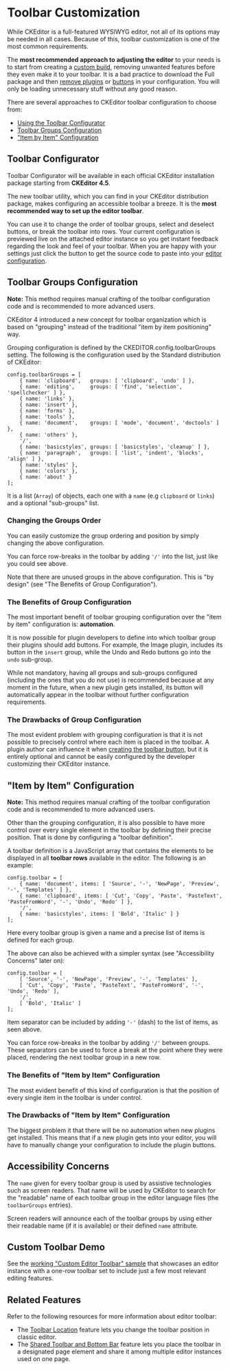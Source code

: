 # Toolbar Customization

While CKEditor is a full-featured WYSIWYG editor, not all of its options
may be needed in all cases. Because of this, toolbar customization is
one of the most common requirements.

<div class="tip">
	The <strong>most recommended approach to adjusting the editor</strong> to your needs is to start from creating a
	<a href="http://ckeditor.com/builder">custom build</a>, removing unwanted features before they even
	make it to your toolbar. It is a bad practice to download the Full package and then 
	<a href="#!/api/CKEDITOR.config-cfg-removePlugins">remove plugins</a> or
	<a href="#!/api/CKEDITOR.config-cfg-removeButtons">buttons</a> in your configuration.
	You will only be loading unnecessary stuff without any good reason.
</div>

There are several approaches to CKEditor toolbar configuration to choose from:

 * [Using the Toolbar Configurator](#!/guide/dev_toolbar-section-toolbar-configurator)
 * [Toolbar Groups Configuration](#!/guide/dev_toolbar-section-toolbar-groups-configuration)
 * ["Item by Item" Configuration](#!/guide/dev_toolbar-section-%22item-by-item%22-configuration)

## Toolbar Configurator

<p class="requirements">
	Toolbar Configurator will be available in each official CKEditor installation package starting from <strong>CKEditor 4.5</strong>. 
</p>

The new toolbar utility, which you can find in your CKEditor distribution package, makes configuring an accessible toolbar a breeze.
It is the **most recommended way to set up the editor toolbar**.

You can use it to change the order of toolbar groups, select and deselect buttons, or break the toolbar into rows. Your current configuration is previewed live on the attached editor instance so you get instant feedback regarding the look and feel of your toolbar. When you are happy with your settings just click the button to get the source code to paste into your [editor configuration](#!/guide/dev_configuration).

## Toolbar Groups Configuration

**Note:** This method requires manual crafting of the toolbar configuration code and is recommended to more advanced users.

CKEditor 4 introduced a new concept for toolbar organization which is based on "grouping" instead of the traditional "item by item positioning" way.

Grouping configuration is defined by the CKEDITOR.config.toolbarGroups setting. The following is the configuration used by the Standard distribution of CKEditor:

	config.toolbarGroups = [
		{ name: 'clipboard',   groups: [ 'clipboard', 'undo' ] },
		{ name: 'editing',     groups: [ 'find', 'selection', 'spellchecker' ] },
		{ name: 'links' },
		{ name: 'insert' },
		{ name: 'forms' },
		{ name: 'tools' },
		{ name: 'document',	   groups: [ 'mode', 'document', 'doctools' ] },
		{ name: 'others' },
		'/',
		{ name: 'basicstyles', groups: [ 'basicstyles', 'cleanup' ] },
		{ name: 'paragraph',   groups: [ 'list', 'indent', 'blocks', 'align' ] },
		{ name: 'styles' },
		{ name: 'colors' },
		{ name: 'about' }
	];

It is a list (`Array`) of objects, each one with a `name` (e.g `clipboard` or `links`) and a optional "sub-groups" list.

### Changing the Groups Order

You can easily customize the group ordering and position by simply changing the above configuration.

You can force row-breaks in the toolbar by adding `'/'` into the list, just like you could see above.

Note that there are unused groups in the above configuration. This is "by design" (see "The Benefits of Group Configuration").

### The Benefits of Group Configuration

The most important benefit of toolbar grouping configuration over the "item by item" configuration is: **automation**.

It is now possible for plugin developers to define into which toolbar group their plugins should add buttons. For example, the Image plugin, includes its button in the `insert` group, while the Undo and Redo buttons go into the `undo` sub-group.

While not mandatory, having all groups and sub-groups configured (including the ones that you do not use) is recommended because at any moment in the future, when a new plugin gets installed, its button will automatically appear in the toolbar without further configuration requirements.

### The Drawbacks of Group Configuration

The most evident problem with grouping configuration is that it is not possible to precisely control where each item is placed in the toolbar. A plugin author can influence it when [creating the toolbar button](#!/api/CKEDITOR.ui-method-addButton), but it is entirely optional and cannot be easily configured by the developer customizing their CKEditor instance.

## "Item by Item" Configuration

**Note:** This method requires manual crafting of the toolbar configuration code and is recommended to more advanced users.

Other than the grouping configuration, it is also possible to have more control over every single element in the toolbar by defining their precise position. That is done by configuring a "toolbar definition".

A toolbar definition is a JavaScript array that contains the elements to
be displayed in all **toolbar rows** available in the editor. The following is an example:

	config.toolbar = [
		{ name: 'document', items: [ 'Source', '-', 'NewPage', 'Preview', '-', 'Templates' ] },
		{ name: 'clipboard', items: [ 'Cut', 'Copy', 'Paste', 'PasteText', 'PasteFromWord', '-', 'Undo', 'Redo' ] },
		'/',
		{ name: 'basicstyles', items: [ 'Bold', 'Italic' ] }
	];

Here every toolbar group is given a name and a precise list of items is defined for each group.

The above can also be achieved with a simpler syntax (see "Accessibility Concerns" later on):

	config.toolbar = [
		[ 'Source', '-', 'NewPage', 'Preview', '-', 'Templates' ],
		[ 'Cut', 'Copy', 'Paste', 'PasteText', 'PasteFromWord', '-', 'Undo', 'Redo' ],
		'/',
		[ 'Bold', 'Italic' ]
	];

Item separator can be included by adding `'-'` (dash) to the list of items, as seen above.

You can force row-breaks in the toolbar by adding `'/'` between groups. These separators can be used to force a
break at the point where they were placed, rendering the next toolbar group in a new row.

### The Benefits of "Item by Item" Configuration

The most evident benefit of this kind of configuration is that the position of every single item in the toolbar is under control.

### The Drawbacks of "Item by Item" Configuration

The biggest problem it that there will be no automation when new plugins get installed. This means that if a new plugin gets into your editor, you will have to manually change your configuration to include the plugin buttons.

## Accessibility Concerns

The `name` given for every toolbar group is used by assistive technologies such as screen
readers. That name will be used by CKEditor to search for the "readable" name of each toolbar group in the editor language files (the `toolbarGroups` entries).

Screen readers will announce each of the toolbar groups by using either their readable name (if it is available) or their defined `name` attribute.

## Custom Toolbar Demo 

See the [working "Custom Editor Toolbar" sample](http://sdk.ckeditor.com/samples/toolbar.html) that showcases an editor instance with a one-row toolbar set to include just a few most relevant editing features.

## Related Features

Refer to the following resources for more information about editor toolbar:

 * The [Toolbar Location](#!/guide/dev_toolbarlocation) feature lets you change the toolbar position in classic editor.
 * The [Shared Toolbar and Bottom Bar](#!/guide/dev_sharedspace) feature lets you place the toolbar in a designated page element and share it among multiple editor instances used on one page.
